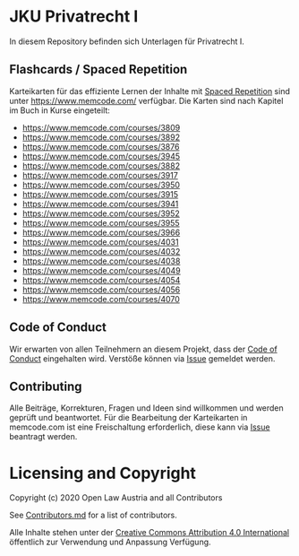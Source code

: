 # JKU Privatrecht I 

In diesem Repository befinden sich Unterlagen für Privatrecht I.

## Flashcards / Spaced Repetition
Karteikarten für das effiziente Lernen der Inhalte mit [Spaced Repetition](https://en.wikipedia.org/wiki/Spaced_repetition) sind unter https://www.memcode.com/ verfügbar. Die Karten sind nach Kapitel im Buch in Kurse eingeteilt: 

- https://www.memcode.com/courses/3809
- https://www.memcode.com/courses/3892
- https://www.memcode.com/courses/3876
- https://www.memcode.com/courses/3945
- https://www.memcode.com/courses/3882
- https://www.memcode.com/courses/3917
- https://www.memcode.com/courses/3950
- https://www.memcode.com/courses/3915
- https://www.memcode.com/courses/3941
- https://www.memcode.com/courses/3952
- https://www.memcode.com/courses/3955
- https://www.memcode.com/courses/3966
- https://www.memcode.com/courses/4031
- https://www.memcode.com/courses/4032
- https://www.memcode.com/courses/4038
- https://www.memcode.com/courses/4049
- https://www.memcode.com/courses/4054
- https://www.memcode.com/courses/4056
- https://www.memcode.com/courses/4070

## Code of Conduct
Wir erwarten von allen Teilnehmern an diesem Projekt, dass der [Code of Conduct](./CODE_OF_CONDUCT) eingehalten wird. 
Verstöße können via [Issue](/../../issues/new?assignees=daniel-eder&labels=code+of+conduct&template=code-of-conduct-versto-.md&title=%5BCode+of+Conduct%5D+) gemeldet werden. 

## Contributing
Alle Beiträge, Korrekturen, Fragen und Ideen sind willkommen und werden geprüft und beantwortet.
Für die Bearbeitung der Karteikarten in memcode.com ist eine Freischaltung erforderlich, diese kann via [Issue](/../../issues/new?assignees=daniel-eder&labels=memcode&template=antrag--autorenzugriff-bei-memcode-com.md&title=%5BMemcode+Zugriff%5D+) beantragt werden.

# Licensing and Copyright
Copyright (c) 2020 Open Law Austria and all Contributors

See [Contributors.md](./Contributors.md) for a list of contributors.

Alle Inhalte stehen unter der [Creative Commons Attribution 4.0 International](./LICENSE) öffentlich zur Verwendung und Anpassung Verfügung. 
